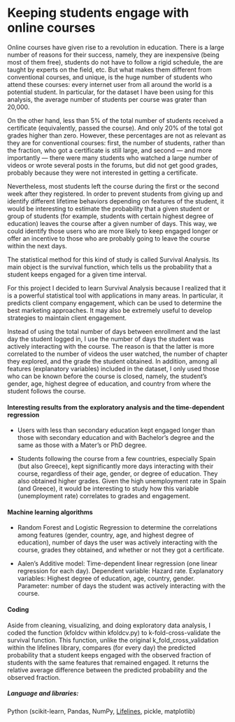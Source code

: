 
# Keeping students engage with online courses

Online courses have given rise to a revolution in education. There is a large number of reasons for their success, namely, they are inexpensive (being most of them free), students do not have to follow a rigid schedule, the are taught by experts on the field, etc. But what makes them different from conventional courses, and unique, is the huge number of students who attend these courses: every internet user from all around the world is a potential student. In particular, for the dataset I have been using for this analysis, the average number of students per course was grater than 20,000. 

On the other hand, less than  5% of the total number of students received a certificate (equivalently, passed the course). And only 20% of the total got grades higher than zero. However, these percentages are not as relevant as they are for conventional courses: first, the number of students, rather than the fraction, who got a certificate is still large, and second — and more importantly — there were many students who watched a large number of videos or wrote several posts in the forums, but did not get good grades, probably because they were not interested in getting a certificate. 

Nevertheless, most students left the course during the first or the second week after they registered. In order to prevent students from giving up and identify different lifetime behaviors depending on features of the student, it would be interesting to estimate the probability that a given student or group of students (for example, students with certain highest degree of education) leaves the course after a given number of days. This way, we could identify those users who are more likely to keep engaged longer or offer an incentive to those who are probably going to leave the course within the next days.

The statistical method for this kind of study is called Survival Analysis. Its main object is the survival function, which tells us the probability that a student keeps engaged for a given time interval. 

For this project I decided to learn Survival Analysis because I realized that it is a powerful statistical tool with applications in many areas. In particular, it predicts client company engagement, which can be used to determine the best marketing approaches. It may also be extremely useful to develop strategies to maintain client engagement. 

Instead of using the total number of days between enrollment and the last day the student logged in, I use the number of days the student was actively interacting with the course. The reason is that the latter is more correlated to the number of videos the user watched, the number of chapter they explored, and the grade the student obtained.  In addition, among all features (explanatory variables) included in the dataset, I only used those who can be known before the course is closed, namely, the student’s gender, age, highest degree of education, and country from where the student follows the course. 

#### Interesting results from the exploratory analysis and the time-dependent regression

- Users with less than secondary education kept engaged longer than those with secondary education and with Bachelor’s degree and the same as those with a Mater’s or PhD degree.

- Students following the course from a few countries, especially Spain (but also Greece), kept significantly more days interacting with their course, regardless of their age, gender, or degree of education. They also obtained higher grades. Given the high unemployment rate in Spain (and Greece), it would be interesting to study how this variable (unemployment rate) correlates to grades and engagement.
  

#### Machine learning algorithms

- Random Forest and Logistic Regression to determine the correlations among features (gender, country, age, and highest degree of education), number of days the user was actively interacting with the course, grades they obtained, and whether or not they got a certificate.

- Aalen’s Additive model: Time-dependent linear regression (one linear regression for each day). Dependent variable: Hazard rate. Explanatory variables: Highest degree of education, age, country, gender. Parameter: number of days the student was actively interacting with the course.

#### Coding

Aside from cleaning, visualizing, and doing exploratory data analysis, I coded the function (kfoldcv within kfoldcv.py) to k-fold-cross-validate the survival function. This function, unlike the original k_fold_cross_validation within the lifelines library,  compares (for every day) the predicted probability that a student keeps engaged with the observed fraction of students with the same features that remained engaged. It returns the relative average difference between the predicted probability and the observed fraction. 

##### Language and libraries: 

Python (scikit-learn, Pandas, NumPy, [Lifelines], pickle, matplotlib)


[Lifelines]:https://github.com/CamDavidsonPilon/lifelines

